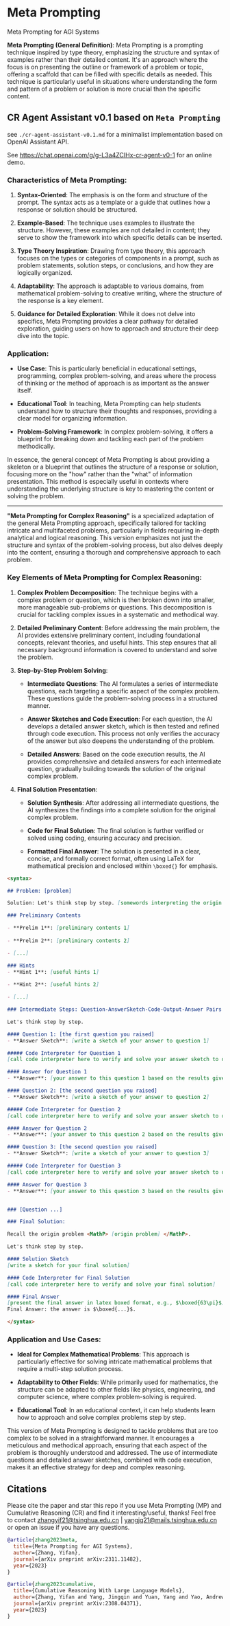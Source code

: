 # Meta Prompting
Meta Prompting for AGI Systems

**Meta Prompting (General Definition)**: Meta Prompting is a prompting technique inspired by type theory, emphasizing the structure and syntax of examples rather than their detailed content. It's an approach where the focus is on presenting the outline or framework of a problem or topic, offering a scaffold that can be filled with specific details as needed. This technique is particularly useful in situations where understanding the form and pattern of a problem or solution is more crucial than the specific content.



## CR Agent Assistant v0.1 based on `Meta Prompting`

see `./cr-agent-assistant-v0.1.md` for a minimalist implementation based on OpenAI Assistant API.

See https://chat.openai.com/g/g-L3a4ZCIHx-cr-agent-v0-1 for an online demo.

### Characteristics of Meta Prompting:

1. **Syntax-Oriented**: The emphasis is on the form and structure of the prompt. The syntax acts as a template or a guide that outlines how a response or solution should be structured.

2. **Example-Based**: The technique uses examples to illustrate the structure. However, these examples are not detailed in content; they serve to show the framework into which specific details can be inserted.

3. **Type Theory Inspiration**: Drawing from type theory, this approach focuses on the types or categories of components in a prompt, such as problem statements, solution steps, or conclusions, and how they are logically organized.

4. **Adaptability**: The approach is adaptable to various domains, from mathematical problem-solving to creative writing, where the structure of the response is a key element.

5. **Guidance for Detailed Exploration**: While it does not delve into specifics, Meta Prompting provides a clear pathway for detailed exploration, guiding users on how to approach and structure their deep dive into the topic.

### Application:

- **Use Case**: This is particularly beneficial in educational settings, programming, complex problem-solving, and areas where the process of thinking or the method of approach is as important as the answer itself.

- **Educational Tool**: In teaching, Meta Prompting can help students understand how to structure their thoughts and responses, providing a clear model for organizing information.

- **Problem-Solving Framework**: In complex problem-solving, it offers a blueprint for breaking down and tackling each part of the problem methodically.

In essence, the general concept of Meta Prompting is about providing a skeleton or a blueprint that outlines the structure of a response or solution, focusing more on the "how" rather than the "what" of information presentation. This method is especially useful in contexts where understanding the underlying structure is key to mastering the content or solving the problem.

---

**"Meta Prompting for Complex Reasoning"** is a specialized adaptation of the general Meta Prompting approach, specifically tailored for tackling intricate and multifaceted problems, particularly in fields requiring in-depth analytical and logical reasoning. This version emphasizes not just the structure and syntax of the problem-solving process, but also delves deeply into the content, ensuring a thorough and comprehensive approach to each problem.

### Key Elements of Meta Prompting for Complex Reasoning:

1. **Complex Problem Decomposition**: The technique begins with a complex problem or question, which is then broken down into smaller, more manageable sub-problems or questions. This decomposition is crucial for tackling complex issues in a systematic and methodical way.

2. **Detailed Preliminary Content**: Before addressing the main problem, the AI provides extensive preliminary content, including foundational concepts, relevant theories, and useful hints. This step ensures that all necessary background information is covered to understand and solve the problem.

3. **Step-by-Step Problem Solving**:
   
   - **Intermediate Questions**: The AI formulates a series of intermediate questions, each targeting a specific aspect of the complex problem. These questions guide the problem-solving process in a structured manner.
   
   - **Answer Sketches and Code Execution**: For each question, the AI develops a detailed answer sketch, which is then tested and refined through code execution. This process not only verifies the accuracy of the answer but also deepens the understanding of the problem.
   
   - **Detailed Answers**: Based on the code execution results, the AI provides comprehensive and detailed answers for each intermediate question, gradually building towards the solution of the original complex problem.

4. **Final Solution Presentation**:
   
   - **Solution Synthesis**: After addressing all intermediate questions, the AI synthesizes the findings into a complete solution for the original complex problem.
   
   - **Code for Final Solution**: The final solution is further verified or solved using coding, ensuring accuracy and precision.
   
   - **Formatted Final Answer**: The solution is presented in a clear, concise, and formally correct format, often using LaTeX for mathematical precision and enclosed within `\boxed{}` for emphasis.

```markdown
<syntax>

## Problem: [problem]

Solution: Let's think step by step. [somewords interpreting the origin problem]

### Preliminary Contents

- **Prelim 1**: [preliminary contents 1]
  
- **Prelim 2**: [preliminary contents 2]

- [...]

### Hints
- **Hint 1**: [useful hints 1]
  
- **Hint 2**: [useful hints 2]

- [...]

### Intermediate Steps: Question-AnswerSketch-Code-Output-Answer Pairs

Let's think step by step.

#### Question 1: [the first question you raised]
- **Answer Sketch**: [write a sketch of your answer to question 1]

##### Code Interpreter for Question 1
[call code interpreter here to verify and solve your answer sketch to question 1]

#### Answer for Question 1
- **Answer**: [your answer to this question 1 based on the results given by code interpreter (if presented)]

#### Question 2: [the second question you raised]
- **Answer Sketch**: [write a sketch of your answer to question 2]

##### Code Interpreter for Question 2
[call code interpreter here to verify and solve your answer sketch to question 2]

#### Answer for Question 2
- **Answer**: [your answer to this question 2 based on the results given by code interpreter (if presented)]

#### Question 3: [the second question you raised]
- **Answer Sketch**: [write a sketch of your answer to question 3]

##### Code Interpreter for Question 3
[call code interpreter here to verify and solve your answer sketch to question 3]

#### Answer for Question 3
- **Answer**: [your answer to this question 3 based on the results given by code interpreter (if presented)]


### [Question ...]

### Final Solution:

Recall the origin problem <MathP> [origin problem] </MathP>. 

Let's think step by step.

#### Solution Sketch
[write a sketch for your final solution]

#### Code Interpreter for Final Solution
[call code interpreter here to verify and solve your final solution]

#### Final Answer
[present the final answer in latex boxed format, e.g., $\boxed{63\pi}$]
Final Answer: the answer is $\boxed{...}$.

</syntax>
```

### Application and Use Cases:

- **Ideal for Complex Mathematical Problems**: This approach is particularly effective for solving intricate mathematical problems that require a multi-step solution process.

- **Adaptability to Other Fields**: While primarily used for mathematics, the structure can be adapted to other fields like physics, engineering, and computer science, where complex problem-solving is required.

- **Educational Tool**: In an educational context, it can help students learn how to approach and solve complex problems step by step.

This version of Meta Prompting is designed to tackle problems that are too complex to be solved in a straightforward manner. It encourages a meticulous and methodical approach, ensuring that each aspect of the problem is thoroughly understood and addressed. The use of intermediate questions and detailed answer sketches, combined with code execution, makes it an effective strategy for deep and complex reasoning.



## Citations
Please cite the paper and star this repo if you use Meta Prompting (MP) and Cumulative Reasoning (CR) and find it interesting/useful, thanks! Feel free to contact zhangyif21@tsinghua.edu.cn | yangjq21@mails.tsinghua.edu.cn or open an issue if you have any questions.

```bibtex
@article{zhang2023meta,
  title={Meta Prompting for AGI Systems},
  author={Zhang, Yifan},
  journal={arXiv preprint arXiv:2311.11482},
  year={2023}
}

@article{zhang2023cumulative,
  title={Cumulative Reasoning With Large Language Models},
  author={Zhang, Yifan and Yang, Jingqin and Yuan, Yang and Yao, Andrew Chi-Chih},
  journal={arXiv preprint arXiv:2308.04371},
  year={2023}
}
```
